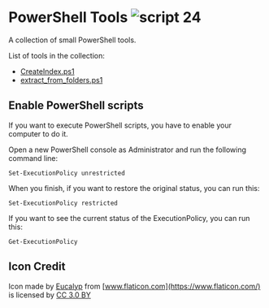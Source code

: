 # PowerShell Tools ![script 24](https://user-images.githubusercontent.com/25732860/49698134-23efa280-fbc0-11e8-93a2-223f11ce388d.png)
A collection of small PowerShell tools.

List of tools in the collection:
* [CreateIndex.ps1](https://github.com/ale97dro/PowerShell-Script/blob/master/script/CreateIndex.ps1)
* [extract_from_folders.ps1](https://github.com/ale97dro/PowerShell-Script/blob/master/script/extract_from_folders.ps1)

## Enable PowerShell scripts

If you want to execute PowerShell scripts, you have to enable your computer to do it.

Open a new PowerShell console as Administrator and run the following command line:

`Set-ExecutionPolicy unrestricted` 

When you finish, if you want to restore the original status, you can run this:

`Set-ExecutionPolicy restricted`
	
If you want to see the current status of the ExecutionPolicy, you can run this:

`Get-ExecutionPolicy`

## Icon Credit

Icon made by [Eucalyp](https://www.flaticon.com/authors/eucalyp) from [www.flaticon.com](https://www.flaticon.com/) is licensed by [CC 3.0 BY](http://creativecommons.org/licenses/by/3.0/)
